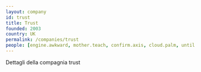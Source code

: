 ```yaml
---
layout: company
id: trust
title: Trust
founded: 2003
country: UK
permalink: /companies/trust
people: [engine.awkward, mother.teach, confirm.axis, cloud.palm, until.broom, theme.enable]
---
```


Dettagli della compagnia trust
